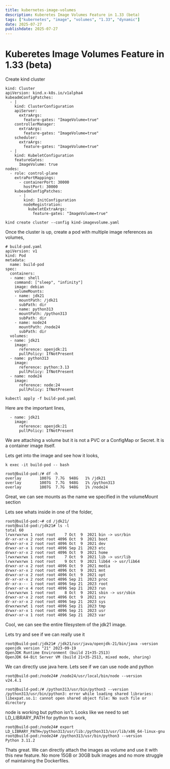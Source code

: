 ```yaml
---
title: kubernetes-image-volumes
description: Kuberetes Image Volumes Feature in 1.33 (beta)
tags: ["kubernetes", "image", "volumes", "1.33", "dynamic"]
date: 2025-07-27
publishdate: 2025-07-27
---
```


# Kuberetes Image Volumes Feature in 1.33 (beta)

Create kind cluster
```
kind: Cluster
apiVersion: kind.x-k8s.io/v1alpha4
kubeadmConfigPatches:
  - |
    kind: ClusterConfiguration
    apiServer:
      extraArgs:
        feature-gates: "ImageVolume=true"
    controllerManager:
      extraArgs:
        feature-gates: "ImageVolume=true"
    scheduler:
      extraArgs:
        feature-gates: "ImageVolume=true"
  - |
    kind: KubeletConfiguration
    featureGates:
      ImageVolume: true
nodes:
  - role: control-plane
    extraPortMappings:
      - containerPort: 30000
        hostPort: 30000
    kubeadmConfigPatches:
      - |
        kind: InitConfiguration
        nodeRegistration:
          kubeletExtraArgs:
            feature-gates: "ImageVolume=true"
```

```
kind create cluster --config kind-imagevolume.yaml
```

Once the cluster is up, create a pod with multiple image references as volumes,
```
# build-pod.yaml
apiVersion: v1
kind: Pod
metadata:
  name: build-pod
spec:
  containers:
  - name: shell
    command: ["sleep", "infinity"]
    image: debian
    volumeMounts:
    - name: jdk21
      mountPath: /jdk21
      subPath: dir
    - name: python313
      mountPath: /python313
      subPath: dir
    - name: node24
      mountPath: /node24
      subPath: dir
  volumes:
  - name: jdk21
    image:
      reference: openjdk:21
      pullPolicy: IfNotPresent
  - name: python313
    image:
      reference: python:3.13
      pullPolicy: IfNotPresent
  - name: node24
    image:
      reference: node:24
      pullPolicy: IfNotPresent
```

```
kubectl apply -f build-pod.yaml
```

Here are the important lines,
```
  - name: jdk21
    image:
      reference: openjdk:21
      pullPolicy: IfNotPresent
```

We are attaching a volume but it is not a PVC or a ConfigMap or Secret. It is a container image itself.

Lets get into the image and see how it looks,
```
k exec -it build-pod -- bash
```

```
root@build-pod:/# df -h
overlay        1007G  7.7G  948G   1% /jdk21
overlay        1007G  7.7G  948G   1% /python313
overlay        1007G  7.7G  948G   1% /node24
```
Great, we can see mounts as the name we specified in the volumeMount section

Lets see whats inside in one of the folder,
```
root@build-pod:~# cd /jdk21/
root@build-pod:/jdk21# ls -l
total 60
lrwxrwxrwx 1 root root    7 Oct  9  2021 bin -> usr/bin
dr-xr-xr-x 2 root root 4096 Oct  9  2021 boot
drwxr-xr-x 2 root root 4096 Oct  9  2021 dev
drwxr-xr-x 1 root root 4096 Sep 21  2023 etc
drwxr-xr-x 2 root root 4096 Oct  9  2021 home
lrwxrwxrwx 1 root root    7 Oct  9  2021 lib -> usr/lib
lrwxrwxrwx 1 root root    9 Oct  9  2021 lib64 -> usr/lib64
drwxr-xr-x 2 root root 4096 Oct  9  2021 media
drwxr-xr-x 2 root root 4096 Oct  9  2021 mnt
drwxr-xr-x 2 root root 4096 Oct  9  2021 opt
dr-xr-xr-x 2 root root 4096 Sep 21  2023 proc
dr-xr-x--- 1 root root 4096 Sep 21  2023 root
drwxr-xr-x 4 root root 4096 Sep 21  2023 run
lrwxrwxrwx 1 root root    8 Oct  9  2021 sbin -> usr/sbin
drwxr-xr-x 2 root root 4096 Oct  9  2021 srv
dr-xr-xr-x 2 root root 4096 Sep 21  2023 sys
drwxrwxrwt 1 root root 4096 Sep 21  2023 tmp
drwxr-xr-x 1 root root 4096 Sep 21  2023 usr
drwxr-xr-x 1 root root 4096 Sep 21  2023 var
```
Cool, we can see the entire filesystem of the jdk21 image.

Lets try and see if we can really use it
```
root@build-pod:/jdk21# /jdk21/usr/java/openjdk-21/bin/java -version
openjdk version "21" 2023-09-19
OpenJDK Runtime Environment (build 21+35-2513)
OpenJDK 64-Bit Server VM (build 21+35-2513, mixed mode, sharing)
```
We can directly use java here. Lets see if we can use node and python

```
root@build-pod:/node24# /node24/usr/local/bin/node --version
v24.4.1

root@build-pod:/# /python313/usr/bin/python3 --version
/python313/usr/bin/python3: error while loading shared libraries: libexpat.so.1: cannot open shared object file: No such file or directory
```

node is working but python isn't. Looks like we need to set LD_LIBRARY_PATH for python to work,
```
root@build-pod:/node24# export LD_LIBRARY_PATH=/python313/usr/lib:/python313/usr/lib/x86_64-linux-gnu
root@build-pod:/node24# /python313/usr/bin/python3 --version
Python 3.11.2
```

Thats great. We can directly attach the images as volume and use it with this new feature.
No more 15GB or 30GB bulk images and no more struggle of maintaining the Dockerfiles.
